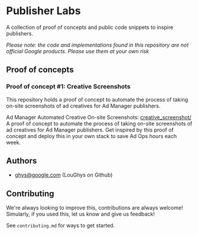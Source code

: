 # Publisher Labs

A collection of proof of concepts and public code snippets to inspire publishers.

*Please note: the code and implementations found in this repository are not official Google products. Please use them at your own risk*

## Proof of concepts

### Proof of concept #1:  Creative Screenshots
This repository holds a proof of concept to automate the process of taking on-site screenshots of ad creatives for Ad Manager publishers.

Ad Manager Automated Creative On-site Screenshots: [creative_screenshot/](creative_screenshot/README.md)
A proof of concept to automate the process of taking on-site screenshots of ad creatives for Ad Manager publishers.
Get inspired by this proof of concept and deploy this in your own stack to save Ad Ops hours each week.

## Authors

- ghys@google.com (LouGhys on Github)

## Contributing

We're always looking to improve this, contributions are always welcome!
Simularly, if you used this, let us know and give us feedback!

See `contributing.md` for ways to get started.
